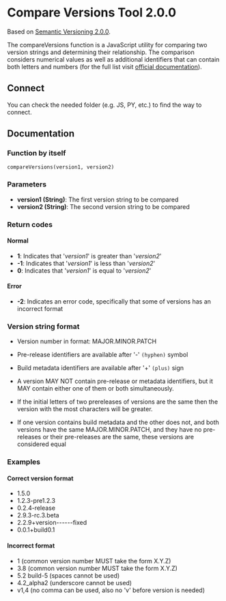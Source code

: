 # Compare Versions Tool 2.0.0

Based on [Semantic Versioning 2.0.0](https://semver.org/).

The compareVersions function is a JavaScript utility for comparing two version strings and determining their relationship. The comparison considers numerical values as well as additional identifiers that can contain both letters and numbers (for the full list visit [official documentation](https://semver.org/#semantic-versioning-specification-semver)).

## Connect

You can check the needed folder (e.g. JS, PY, etc.) to find the way to connect.

## Documentation

### Function by itself

```
compareVersions(version1, version2)
```

### Parameters

- **version1 (String)**: The first version string to be compared
- **version2 (String)**: The second version string to be compared

### Return codes

#### Normal

- **1**: Indicates that '*version1*' is greater than '*version2*'
- **-1**: Indicates that '*version1*' is less than '*version2*'
- **0**: Indicates that '*version1*' is equal to '*version2*'

#### Error

- **-2**: Indicates an error code, specifically that some of versions has an incorrect format


### Version string format

- Version number in format: MAJOR.MINOR.PATCH

- Pre-release identifiers are available after '-' ```(hyphen)``` symbol

- Build metadata identifiers are available after '+' ```(plus)``` sign

- A version MAY NOT contain pre-release or metadata identifiers, but it MAY contain either one of them or both simultaneously.

- If the initial letters of two prereleases of versions are the same then the version with the most characters will be greater.

- If one version contains build metadata and the other does not, and both versions have the same MAJOR.MINOR.PATCH, and they have no pre-releases or their pre-releases are the same, these versions are considered equal

### Examples

#### Correct version format

- 1.5.0
- 1.2.3-pre1.2.3
- 0.2.4-release
- 2.9.3-rc.3.beta
- 2.2.9+version------fixed
- 0.0.1+build0.1

#### Incorrect format

- 1 (common version number MUST take the form X.Y.Z)
- 3.8 (common version number MUST take the form X.Y.Z)
- 5.2 build-5 (spaces cannot be used)
- 4.2_alpha2 (underscore cannot be used)
- v1,4 (no comma can be used, also no 'v' before version is needed)